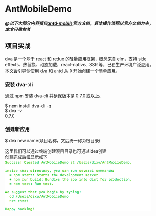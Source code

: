 # AntMobileDemo
##### @以下大部分内容摘自[antd-mobile](https://mobile.ant.design/index-cn)官方文档，具体操作流程以官方文档为主，本文只做参考

## 项目实战
dva 是一个基于 react 和 redux 的轻量应用框架，概念来自 elm，支持 side effects、热替换、动态加载、react-native、SSR 等，已在生产环境广泛应用。
本文会引导你使用 dva 和 antd 从 0 开始创建一个简单应用。

### 安装 dva-cli
通过 npm 安装 dva-cli 并确保版本是 0.7.0 或以上。

$ npm install dva-cli -g<br>
$ dva -v<br>
0.7.0<br>

### 创建新应用
$ dva new name(项目名称，文后统一称为根目录)<br>

这里我们可以通过终端创建项目目录也可通过idea创建<br>
创建完成后如显示如下<br>
![](https://github.com/SynChron1zed/AntMobileDemo/raw/master/ReadmeImg/QQ1.png)
